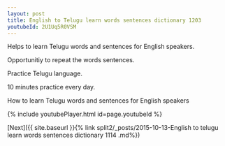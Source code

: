 ```yaml
---
layout: post
title: English to Telugu learn words sentences dictionary 1203 
youtubeId: 2U1Uq5R0VSM
---
```

 
 
Helps to learn Telugu words and sentences for English speakers.

Opportunitiy to repeat the words sentences. 

Practice Telugu language. 
 
10 minutes practice every day. 
 
How to learn Telugu words and sentences for English speakers 
 
{% include youtubePlayer.html id=page.youtubeId %}
 
 
[Next]({{ site.baseurl }}{% link  split2/_posts/2015-10-13-English to telugu learn words sentences dictionary 1114 .md%})
 
